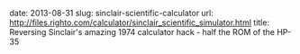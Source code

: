 date: 2013-08-31
slug: sinclair-scientific-calculator
url: http://files.righto.com/calculator/sinclair_scientific_simulator.html
title: Reversing Sinclair's amazing 1974 calculator hack - half the ROM of the HP-35
